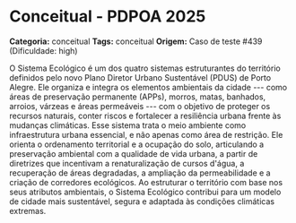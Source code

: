 # Conceitual - PDPOA 2025

**Categoria:** conceitual
**Tags:** conceitual
**Origem:** Caso de teste #439 (Dificuldade: high)

O Sistema Ecológico é um dos quatro sistemas estruturantes do território definidos pelo novo Plano Diretor Urbano Sustentável (PDUS) de Porto Alegre. Ele organiza e integra os elementos ambientais da cidade --- como áreas de preservação permanente (APPs), morros, matas, banhados, arroios, várzeas e áreas permeáveis --- com o objetivo de proteger os recursos naturais, conter riscos e fortalecer a resiliência urbana frente às mudanças climáticas. Esse sistema trata o meio ambiente como infraestrutura urbana essencial, e não apenas como área de restrição. Ele orienta o ordenamento territorial e a ocupação do solo, articulando a preservação ambiental com a qualidade de vida urbana, a partir de diretrizes que incentivam a renaturalização de cursos d'água, a recuperação de áreas degradadas, a ampliação da permeabilidade e a criação de corredores ecológicos. Ao estruturar o território com base nos seus atributos ambientais, o Sistema Ecológico contribui para um modelo de cidade mais sustentável, segura e adaptada às condições climáticas extremas.